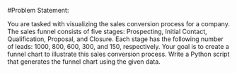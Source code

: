 #Problem Statement:

You are tasked with visualizing the sales conversion process for a company.
The sales funnel consists of five stages: Prospecting, Initial Contact,
Qualification, Proposal, and Closure.
Each stage has the following number of leads: 1000, 800, 600, 300, and
150, respectively.
Your goal is to create a funnel chart to illustrate this sales conversion
process.
Write a Python script that generates the funnel chart using the given data.
